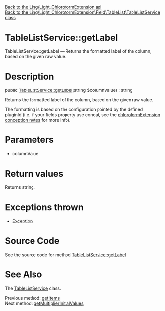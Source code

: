 [Back to the Ling/Light_ChloroformExtension api](https://github.com/lingtalfi/Light_ChloroformExtension/blob/master/doc/api/Ling/Light_ChloroformExtension.md)<br>
[Back to the Ling\Light_ChloroformExtension\Field\TableList\TableListService class](https://github.com/lingtalfi/Light_ChloroformExtension/blob/master/doc/api/Ling/Light_ChloroformExtension/Field/TableList/TableListService.md)


TableListService::getLabel
================



TableListService::getLabel — Returns the formatted label of the column, based on the given raw value.




Description
================


public [TableListService::getLabel](https://github.com/lingtalfi/Light_ChloroformExtension/blob/master/doc/api/Ling/Light_ChloroformExtension/Field/TableList/TableListService/getLabel.md)(string $columnValue) : string




Returns the formatted label of the column, based on the given raw value.

The formatting is based on the configuration pointed by the defined pluginId (i.e. if your
fields property use concat, see the [chloroformExtension conception notes](https://github.com/lingtalfi/Light_ChloroformExtension/blob/master/doc/pages/conception-notes.md) for more info).




Parameters
================


- columnValue

    


Return values
================

Returns string.


Exceptions thrown
================

- [Exception](http://php.net/manual/en/class.exception.php).&nbsp;







Source Code
===========
See the source code for method [TableListService::getLabel](https://github.com/lingtalfi/Light_ChloroformExtension/blob/master/Field/TableList/TableListService.php#L122-L141)


See Also
================

The [TableListService](https://github.com/lingtalfi/Light_ChloroformExtension/blob/master/doc/api/Ling/Light_ChloroformExtension/Field/TableList/TableListService.md) class.

Previous method: [getItems](https://github.com/lingtalfi/Light_ChloroformExtension/blob/master/doc/api/Ling/Light_ChloroformExtension/Field/TableList/TableListService/getItems.md)<br>Next method: [getMultiplierInitialValues](https://github.com/lingtalfi/Light_ChloroformExtension/blob/master/doc/api/Ling/Light_ChloroformExtension/Field/TableList/TableListService/getMultiplierInitialValues.md)<br>

